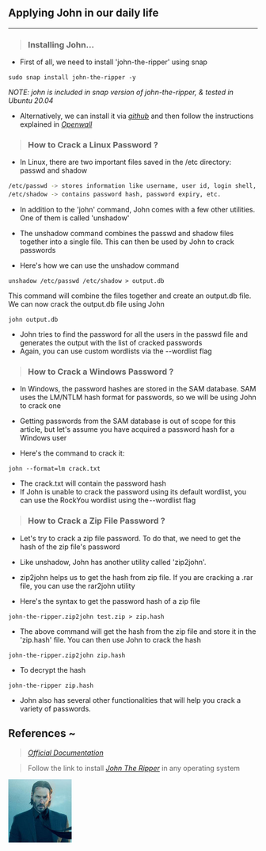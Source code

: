 
## Applying John in our daily life
----------------------------------

> ### Installing John...

* First of all, we need to install 'john-the-ripper' using snap
```
sudo snap install john-the-ripper -y
```

_NOTE: john is included in snap version of john-the-ripper, & tested in Ubuntu 20.04_

* Alternatively, we can install it via _[github](https://github.com/openwall/john.git)_ and then follow the instructions explained in _[Openwall](https://www.openwall.com/john/doc/INSTALL.shtml)_

> ### How to Crack a Linux Password ?

* In Linux, there are two important files saved in the /etc directory: passwd and shadow
```bash
/etc/passwd -> stores information like username, user id, login shell, etc.
/etc/shadow -> contains password hash, password expiry, etc.
```

* In addition to the 'john' command, John comes with a few other utilities. One of them is called 'unshadow'

* The unshadow command combines the passwd and shadow files together into a single file. This can then be used by John to crack passwords

* Here's how we can use the unshadow command
```
unshadow /etc/passwd /etc/shadow > output.db
```

This command will combine the files together and create an output.db file. We can now crack the output.db file using John
```
john output.db
```

* John tries to find the password for all the users in the passwd file and generates the output with the list of cracked passwords
* Again, you can use custom wordlists via the --wordlist flag

> ### How to Crack a Windows Password ?

* In Windows, the password hashes are stored in the SAM database. SAM uses the LM/NTLM hash format for passwords, so we will be using John to crack one

* Getting passwords from the SAM database is out of scope for this article, but let's assume you have acquired a password hash for a Windows user

* Here's the command to crack it:
```
john --format=lm crack.txt
```

* The crack.txt will contain the password hash
* If John is unable to crack the password using its default wordlist, you can use the RockYou wordlist using the --wordlist flag

> ### How to Crack a Zip File Password ?

* Let's try to crack a zip file password. To do that, we need to get the hash of the zip file's password

* Like unshadow, John has another utility called 'zip2john'. 
* zip2john helps us to get the hash from zip file. If you are cracking a .rar file, you can use the rar2john utility

* Here's the syntax to get the password hash of a zip file
```
john-the-ripper.zip2john test.zip > zip.hash
```

* The above command will get the hash from the zip file and store it in the 'zip.hash' file. You can then use John to crack the hash
```
john-the-ripper.zip2john zip.hash
```

* To decrypt the hash
```
john-the-ripper zip.hash
```

* John also has several other functionalities that will help you crack a variety of passwords.

## References ~

> _[Official Documentation](https://www.openwall.com/john/doc/)_

> Follow the link to install _[John The Ripper](https://web.archive.org/web/20190315141023/https:/www.openwall.com/john/)_ in any operating system

![keanu_Reeves](imgs/johnwick.jpg)
